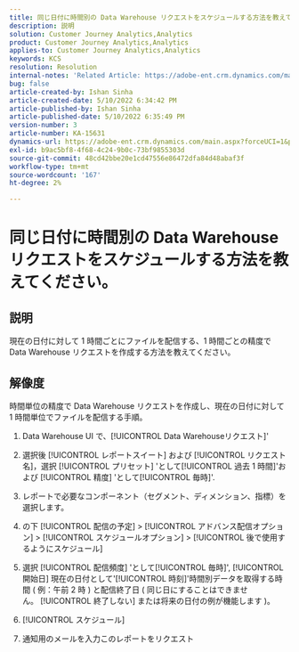 ```yaml
---
title: 同じ日付に時間別の Data Warehouse リクエストをスケジュールする方法を教えてください。
description: 説明
solution: Customer Journey Analytics,Analytics
product: Customer Journey Analytics,Analytics
applies-to: Customer Journey Analytics,Analytics
keywords: KCS
resolution: Resolution
internal-notes: 'Related Article: https://adobe-ent.crm.dynamics.com/main.aspx?appid=c8f3a4cd-a068-e911-a957-000d3a34e00b&pagetype=entityrecord&etn=knowledgearticle&id=b5d08a45-cea0-ea11-a812-000d3a303484'
bug: false
article-created-by: Ishan Sinha
article-created-date: 5/10/2022 6:34:42 PM
article-published-by: Ishan Sinha
article-published-date: 5/10/2022 6:35:49 PM
version-number: 3
article-number: KA-15631
dynamics-url: https://adobe-ent.crm.dynamics.com/main.aspx?forceUCI=1&pagetype=entityrecord&etn=knowledgearticle&id=90ec1ddb-8fd0-ec11-a7b5-0022480a8753
exl-id: b9ac5bf8-4f68-4c24-9b0c-73bf9855303d
source-git-commit: 48cd42bbe20e1cd47556e86472dfa84d48abaf3f
workflow-type: tm+mt
source-wordcount: '167'
ht-degree: 2%

---
```


# 同じ日付に時間別の Data Warehouse リクエストをスケジュールする方法を教えてください。

## 説明

現在の日付に対して 1 時間ごとにファイルを配信する、1 時間ごとの精度で Data Warehouse リクエストを作成する方法を教えてください。

## 解像度

時間単位の精度で Data Warehouse リクエストを作成し、現在の日付に対して 1 時間単位でファイルを配信する手順。

1. Data Warehouse UI で、[!UICONTROL Data Warehouseリクエスト]&#39;

1. 選択後 [!UICONTROL レポートスイート] および [!UICONTROL リクエスト名]，選択 [!UICONTROL プリセット] &#39;として[!UICONTROL 過去 1 時間]&#39;および [!UICONTROL 精度] &#39;として[!UICONTROL 毎時]&#39;.

1. レポートで必要なコンポーネント（セグメント、ディメンション、指標）を選択します。

1. の下 [!UICONTROL 配信の予定] > [!UICONTROL アドバンス配信オプション] > [!UICONTROL スケジュールオプション] > [!UICONTROL 後で使用するようにスケジュール]

1. 選択 [!UICONTROL 配信頻度] &#39;として[!UICONTROL 毎時]&#39;, [!UICONTROL 開始日] 現在の日付として&#39;[!UICONTROL 時刻]&#39;時間別データを取得する時間 ( 例：午前 2 時 ) と配信終了日 ( 同じ日にすることはできません。 [!UICONTROL 終了しない] または将来の日付の例が機能します )。

1. [!UICONTROL スケジュール]

1. 通知用のメールを入力このレポートをリクエスト
